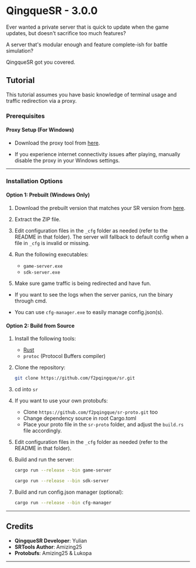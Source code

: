 # QingqueSR - 3.0.0

Ever wanted a private server that is quick to update when the game updates, but doesn't sacrifice too much features?

A server that's modular enough and feature complete-ish for battle simulation?

QingqueSR got you covered.

## Tutorial

This tutorial assumes you have basic knowledge of terminal usage and traffic redirection via a proxy.

### Prerequisites

#### Proxy Setup (For Windows)
- Download the proxy tool from [here](https://git.xeondev.com/YYHEggEgg/FireflySR.Tool.Proxy/releases/download/v2.0.0/FireflySR.Tool.Proxy_win-x64.zip).

- If you experience internet connectivity issues after playing, manually disable the proxy in your Windows settings.

---

### Installation Options

#### Option 1: Prebuilt (Windows Only)

1. Download the prebuilt version that matches your SR version from [here](https://github.com/f2pqingque/sr/releases).

2. Extract the ZIP file.

3. Edit configuration files in the `_cfg` folder as needed (refer to the README in that folder). The server will fallback to default config when a file in `_cfg` is invalid or missing.

4. Run the following executables:
   - `game-server.exe`
   - `sdk-server.exe`

5. Make sure game traffic is being redirected and have fun.

- If you want to see the logs when the server panics, run the binary through cmd.

- You can use `cfg-manager.exe` to easily manage config.json(s).

#### Option 2: Build from Source

1. Install the following tools:
   - [Rust](https://www.rust-lang.org/)
   - `protoc` (Protocol Buffers compiler)

2. Clone the repository:
   ```bash
   git clone https://github.com/f2pqingque/sr.git
   ```
3. cd into `sr`

4. If you want to use your own protobufs:
   - Clone `https://github.com/f2pqingque/sr-proto.git` too
   - Change dependency source in root Cargo.toml
   - Place your proto file in the `sr-proto` folder, and adjust the `build.rs` file accordingly.

5. Edit configuration files in the `_cfg` folder as needed (refer to the README in that folder).

6. Build and run the server:
   ```bash
   cargo run --release --bin game-server
   ```
   ```bash
   cargo run --release --bin sdk-server
   ```

7. Build and run config.json manager (optional):
   ```bash
   cargo run --release --bin cfg-manager
   ```

---

## Credits

- **QingqueSR Developer**: Yulian
- **SRTools Author**: Amizing25
- **Protobufs**: Amizing25 & Lukopa

---
